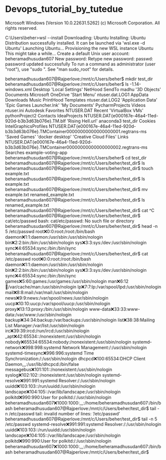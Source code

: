 # Devops_tutorial_by_tutedue

Microsoft Windows [Version 10.0.22631.5262]
(c) Microsoft Corporation. All rights reserved.

C:\Users\beher>wsl --install
Downloading: Ubuntu
Installing: Ubuntu
Distribution successfully installed. It can be launched via 'wsl.exe -d Ubuntu'
Launching Ubuntu...
Provisioning the new WSL instance Ubuntu
This might take a while...
Create a default Unix user account: beheramadhusudan607
New password:
Retype new password:
passwd: password updated successfully
To run a command as administrator (user "root"), use "sudo <command>".
See "man sudo_root" for details.

beheramadhusudan607@Rajperlove:/mnt/c/Users/beher$ mkdir test_dir
beheramadhusudan607@Rajperlove:/mnt/c/Users/beher$ ls
 -1.14-windows.xml       Desktop                   'Local Settings'                                                                                NetHood            SendTo               madhu
'3D Objects'             Documents                  Microsoft                                                                                      OneDrive          'Start Menu'          ntuser.dat.LOG1
 AppData                 Downloads                  Music                                                                                          PrintHood          Templates            ntuser.dat.LOG2
'Application Data'      'Epic Games Launcher.lnk'  'My Documents'                                                                                  PycharmProjects    Videos               ntuser.ini
 Autodesk                Favorites                  NTUSER.DAT                                                                                     Recent            'VirtualBox VMs'      pythonProject2
 Contacts                IdeaProjects               NTUSER.DAT{e000167e-46a4-11ed-920d-b3b3d63b076e}.TM.blf                                       'Rising Hell.url'   anaconda3            test_dir
 Cookies                 IntelGraphicsProfiles      NTUSER.DAT{e000167e-46a4-11ed-920d-b3b3d63b076e}.TMContainer00000000000000000001.regtrans-ms  'Saved Games'      'docker desktop'
'Creative Cloud Files'   Links                      NTUSER.DAT{e000167e-46a4-11ed-920d-b3b3d63b076e}.TMContainer00000000000000000002.regtrans-ms   Searches           example-voting-app
beheramadhusudan607@Rajperlove:/mnt/c/Users/beher$ cd test_dir
beheramadhusudan607@Rajperlove:/mnt/c/Users/beher/test_dir$ ls
beheramadhusudan607@Rajperlove:/mnt/c/Users/beher/test_dir$ touch example.txt
beheramadhusudan607@Rajperlove:/mnt/c/Users/beher/test_dir$ ls
example.txt
beheramadhusudan607@Rajperlove:/mnt/c/Users/beher/test_dir$ mv example.txt renamed_example.txt
beheramadhusudan607@Rajperlove:/mnt/c/Users/beher/test_dir$ ls
renamed_example.txt
beheramadhusudan607@Rajperlove:/mnt/c/Users/beher/test_dir$ cat
^C
beheramadhusudan607@Rajperlove:/mnt/c/Users/beher/test_dir$ cat/etc/passwd
bash: cat/etc/passwd: No such file or directory
beheramadhusudan607@Rajperlove:/mnt/c/Users/beher/test_dir$ head -n 5 /etc/passwd
root:x:0:0:root:/root:/bin/bash
daemon:x:1:1:daemon:/usr/sbin:/usr/sbin/nologin
bin:x:2:2:bin:/bin:/usr/sbin/nologin
sys:x:3:3:sys:/dev:/usr/sbin/nologin
sync:x:4:65534:sync:/bin:/bin/sync
beheramadhusudan607@Rajperlove:/mnt/c/Users/beher/test_dir$ cat /etc/passwd
root:x:0:0:root:/root:/bin/bash
daemon:x:1:1:daemon:/usr/sbin:/usr/sbin/nologin
bin:x:2:2:bin:/bin:/usr/sbin/nologin
sys:x:3:3:sys:/dev:/usr/sbin/nologin
sync:x:4:65534:sync:/bin:/bin/sync
games:x:5:60:games:/usr/games:/usr/sbin/nologin
man:x:6:12:man:/var/cache/man:/usr/sbin/nologin
lp:x:7:7:lp:/var/spool/lpd:/usr/sbin/nologin
mail:x:8:8:mail:/var/mail:/usr/sbin/nologin
news:x:9:9:news:/var/spool/news:/usr/sbin/nologin
uucp:x:10:10:uucp:/var/spool/uucp:/usr/sbin/nologin
proxy:x:13:13:proxy:/bin:/usr/sbin/nologin
www-data:x:33:33:www-data:/var/www:/usr/sbin/nologin
backup:x:34:34:backup:/var/backups:/usr/sbin/nologin
list:x:38:38:Mailing List Manager:/var/list:/usr/sbin/nologin
irc:x:39:39:ircd:/run/ircd:/usr/sbin/nologin
_apt:x:42:65534::/nonexistent:/usr/sbin/nologin
nobody:x:65534:65534:nobody:/nonexistent:/usr/sbin/nologin
systemd-network:x:998:998:systemd Network Management:/:/usr/sbin/nologin
systemd-timesync:x:996:996:systemd Time Synchronization:/:/usr/sbin/nologin
dhcpcd:x:100:65534:DHCP Client Daemon,,,:/usr/lib/dhcpcd:/bin/false
messagebus:x:101:101::/nonexistent:/usr/sbin/nologin
syslog:x:102:102::/nonexistent:/usr/sbin/nologin
systemd-resolve:x:991:991:systemd Resolver:/:/usr/sbin/nologin
uuidd:x:103:103::/run/uuidd:/usr/sbin/nologin
landscape:x:104:105::/var/lib/landscape:/usr/sbin/nologin
polkitd:x:990:990:User for polkitd:/:/usr/sbin/nologin
beheramadhusudan607:x:1000:1000:,,,:/home/beheramadhusudan607:/bin/bash
beheramadhusudan607@Rajperlove:/mnt/c/Users/beher/test_dir$ tail -n /etc/passwd
tail: invalid number of lines: ‘/etc/passwd’
beheramadhusudan607@Rajperlove:/mnt/c/Users/beher/test_dir$ tail -n 5 /etc/passwd
systemd-resolve:x:991:991:systemd Resolver:/:/usr/sbin/nologin
uuidd:x:103:103::/run/uuidd:/usr/sbin/nologin
landscape:x:104:105::/var/lib/landscape:/usr/sbin/nologin
polkitd:x:990:990:User for polkitd:/:/usr/sbin/nologin
beheramadhusudan607:x:1000:1000:,,,:/home/beheramadhusudan607:/bin/bash
beheramadhusudan607@Rajperlove:/mnt/c/Users/beher/test_dir$
